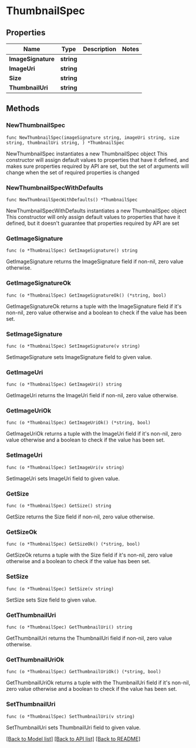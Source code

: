 # ThumbnailSpec

## Properties

Name | Type | Description | Notes
------------ | ------------- | ------------- | -------------
**ImageSignature** | **string** |  | 
**ImageUri** | **string** |  | 
**Size** | **string** |  | 
**ThumbnailUri** | **string** |  | 

## Methods

### NewThumbnailSpec

`func NewThumbnailSpec(imageSignature string, imageUri string, size string, thumbnailUri string, ) *ThumbnailSpec`

NewThumbnailSpec instantiates a new ThumbnailSpec object
This constructor will assign default values to properties that have it defined,
and makes sure properties required by API are set, but the set of arguments
will change when the set of required properties is changed

### NewThumbnailSpecWithDefaults

`func NewThumbnailSpecWithDefaults() *ThumbnailSpec`

NewThumbnailSpecWithDefaults instantiates a new ThumbnailSpec object
This constructor will only assign default values to properties that have it defined,
but it doesn't guarantee that properties required by API are set

### GetImageSignature

`func (o *ThumbnailSpec) GetImageSignature() string`

GetImageSignature returns the ImageSignature field if non-nil, zero value otherwise.

### GetImageSignatureOk

`func (o *ThumbnailSpec) GetImageSignatureOk() (*string, bool)`

GetImageSignatureOk returns a tuple with the ImageSignature field if it's non-nil, zero value otherwise
and a boolean to check if the value has been set.

### SetImageSignature

`func (o *ThumbnailSpec) SetImageSignature(v string)`

SetImageSignature sets ImageSignature field to given value.


### GetImageUri

`func (o *ThumbnailSpec) GetImageUri() string`

GetImageUri returns the ImageUri field if non-nil, zero value otherwise.

### GetImageUriOk

`func (o *ThumbnailSpec) GetImageUriOk() (*string, bool)`

GetImageUriOk returns a tuple with the ImageUri field if it's non-nil, zero value otherwise
and a boolean to check if the value has been set.

### SetImageUri

`func (o *ThumbnailSpec) SetImageUri(v string)`

SetImageUri sets ImageUri field to given value.


### GetSize

`func (o *ThumbnailSpec) GetSize() string`

GetSize returns the Size field if non-nil, zero value otherwise.

### GetSizeOk

`func (o *ThumbnailSpec) GetSizeOk() (*string, bool)`

GetSizeOk returns a tuple with the Size field if it's non-nil, zero value otherwise
and a boolean to check if the value has been set.

### SetSize

`func (o *ThumbnailSpec) SetSize(v string)`

SetSize sets Size field to given value.


### GetThumbnailUri

`func (o *ThumbnailSpec) GetThumbnailUri() string`

GetThumbnailUri returns the ThumbnailUri field if non-nil, zero value otherwise.

### GetThumbnailUriOk

`func (o *ThumbnailSpec) GetThumbnailUriOk() (*string, bool)`

GetThumbnailUriOk returns a tuple with the ThumbnailUri field if it's non-nil, zero value otherwise
and a boolean to check if the value has been set.

### SetThumbnailUri

`func (o *ThumbnailSpec) SetThumbnailUri(v string)`

SetThumbnailUri sets ThumbnailUri field to given value.



[[Back to Model list]](../README.md#documentation-for-models) [[Back to API list]](../README.md#documentation-for-api-endpoints) [[Back to README]](../README.md)


